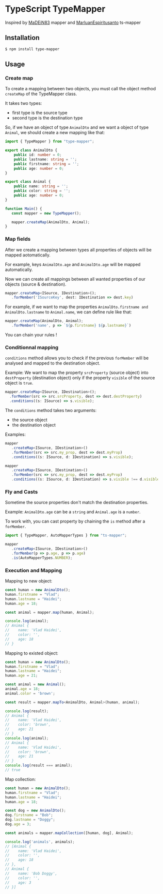 # TypeScript TypeMapper

Inspired by [MaDEiN83](https://github.com/MADEiN83) mapper
and [MarluanEspiritusanto](https://github.com/MarluanEspiritusanto) ts-mapper

## Installation

```bash
$ npm install type-mapper
```

## Usage

### Create map

To create a mapping between two objects, you must call the object method `createMap` of the TypeMapper class.

It takes two types:

-  first type is the source type
-  second type is the destination type

So, if we have an object of type `AnimalDto` and we want a object of type `Animal`, we should create a new mapping like that:

```ts
import { TypeMapper } from "type-mapper";

export class AnimalDto {
    public id: number = 0;
    public lastname: string = '';
    public firstname: string = '';
    public age: number = 0;
}

export class Animal {
    public name: string = '';
    public color: string = '';
    public age: number = 0;
}

function Main() {
   const mapper = new TypeMapper();

   mapper.createMap(AnimalDto, Animal);
}
```

### Map fields

After we create a mapping between types all properties of objects will be mapped aotomatically.

For example, keys `AnimalDto.age` and `AnimalDto.age` will be mapped automatically.

Now we can create all mappings between all wanted properties of our objects (source & destination).

```ts
mapper.createMap<ISource, IDestination>();
   .forMember('ISourceKey', dest: IDestination => dest.key)
```

For example, if we want to map the properties `AnimalDto.firstname and AnimalDto.lastname` to `Animal.name`, we can define rule like that:

```ts
mapper.createMap(AnimalDto, Animal);
   .forMember('name', p => `${p.firstname} ${p.lastname}`)
```

You can chain your rules !

### Conditionnal mapping

`conditions` method allows you to check if the previous `forMember` will be analysed and mapped to the destination object.

Example:
We want to map the property `srcProperty` (source object) into `destProperty` (destination object) only if the property `visible` of the source object is `true`.

```ts
mapper.createMap<ISource, IDestination>();
  .forMember(src => src.srcProperty, dest => dest.destProperty)
  .conditions((s: ISource) => s.visible);
```

The `conditions` method takes two arguments:

-  the source object
-  the destination object

Examples:

```ts
mapper
   .createMap<ISource, IDestination>()
   .forMember(src => src.my_prop, dest => dest.myProp)
   .conditions((s: ISource, d: IDestination) => s.visible);

mapper
   .createMap<ISource, IDestination>()
   .forMember(src => src.my_prop, dest => dest.myProp)
   .conditions((s: ISource, d: IDestination) => s.visible !== d.visible);
```

### Fly and Casts

Sometime the source properties don't match the destination properties.

Example: `AnimalDto.age` can be a `string` and `Animal.age` is a `number`.

To work with, you can cast property by chaining the `is` method after a `forMember`.

```ts
import { TypeMapper, AutoMapperTypes } from "ts-mapper";

mapper
   .createMap<ISource, IDestination>()
   .forMember(p => p.age, p => p.age)
   .is(AutoMapperTypes.NUMBER);
```

### Execution and Mapping

Mapping to new object:
```ts
const human = new AnimalDto();
human.firstname = "Vlad";
human.lastname = "Haidei";
human.age = 18;

const animal = mapper.map(human, Animal);

console.log(animal);
// Animal {
//    name: 'Vlad Haidei',
//    color: '',
//    age: 18
// }
```

Mapping to existed object:
```ts
const human = new AnimalDto();
human.firstname = "Vlad";
human.lastname = "Haidei";
human.age = 21;

const animal = new Animal();
animal.age = 18;
animal.color = 'brown';

const result = mapper.mapTo<AnimalDto, Animal>(human, animal);

console.log(result);
// Animal {
//    name: 'Vlad Haidei',
//    color: 'brown',
//    age: 21
// }
console.log(animal);
// Animal {
//    name: 'Vlad Haidei',
//    color: 'brown',
//    age: 21
// }
console.log(result === animal);
// true
```

Map collection:
```ts
const human = new AnimalDto();
human.firstname = "Vlad";
human.lastname = "Haidei";
human.age = 18;

const dog = new AnimalDto();
dog.firstname = "Bob";
dog.lastname = "Doggy";
dog.age = 3;

const animals = mapper.mapCollection([human, dog], Animal);

console.log('animals', animals);
// [Animal {
//    name: 'Vlad Haidei',
//    color: '',
//    age: 18
// },
// Animal {
//    name: 'Bob Doggy',
//    color: '',
//    age: 3
// }]
```
